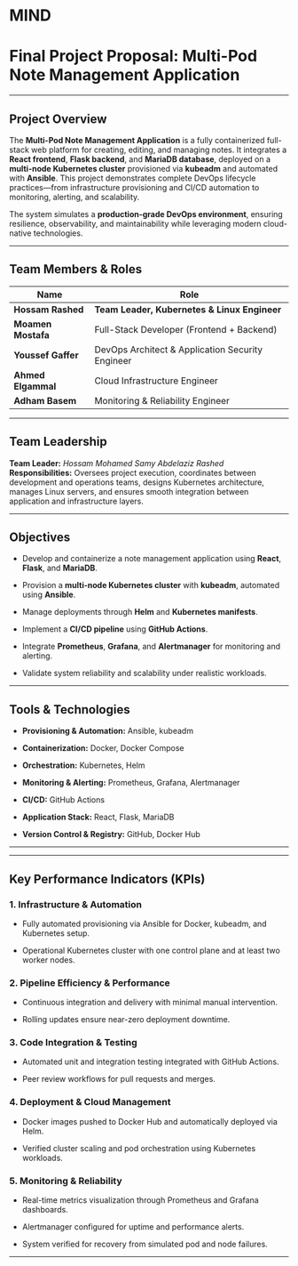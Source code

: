 # MIND

# Final Project Proposal: Multi-Pod Note Management Application

---

## Project Overview

The **Multi-Pod Note Management Application** is a fully containerized full-stack web platform for creating, editing, and managing notes. It integrates a **React frontend**, **Flask backend**, and **MariaDB database**, deployed on a **multi-node Kubernetes cluster** provisioned via **kubeadm** and automated with **Ansible**. This project demonstrates complete DevOps lifecycle practices—from infrastructure provisioning and CI/CD automation to monitoring, alerting, and scalability.

The system simulates a **production-grade DevOps environment**, ensuring resilience, observability, and maintainability while leveraging modern cloud-native technologies.

---

## Team Members & Roles

| Name                                     | Role                                             |
| ---------------------------------------- | ------------------------------------------------ |
| **Hossam Rashed** | **Team Leader, Kubernetes & Linux Engineer**     |
| **Moamen Mostafa**      | Full-Stack Developer (Frontend + Backend)        |
| **Youssef Gaffer**   | DevOps Architect & Application Security Engineer |
| **Ahmed Elgammal**    | Cloud Infrastructure Engineer                    |
| **Adham Basem**         | Monitoring & Reliability Engineer                |

---

## Team Leadership

**Team Leader:** _Hossam Mohamed Samy Abdelaziz Rashed_  
**Responsibilities:** Oversees project execution, coordinates between development and operations teams, designs Kubernetes architecture, manages Linux servers, and ensures smooth integration between application and infrastructure layers.

---

## Objectives

- Develop and containerize a note management application using **React**, **Flask**, and **MariaDB**.
    
- Provision a **multi-node Kubernetes cluster** with **kubeadm**, automated using **Ansible**.
    
- Manage deployments through **Helm** and **Kubernetes manifests**.
    
- Implement a **CI/CD pipeline** using **GitHub Actions**.
    
- Integrate **Prometheus**, **Grafana**, and **Alertmanager** for monitoring and alerting.
    
- Validate system reliability and scalability under realistic workloads.
    

---

## Tools & Technologies

- **Provisioning & Automation:** Ansible, kubeadm
    
- **Containerization:** Docker, Docker Compose
    
- **Orchestration:** Kubernetes, Helm
    
- **Monitoring & Alerting:** Prometheus, Grafana, Alertmanager
    
- **CI/CD:** GitHub Actions
    
- **Application Stack:** React, Flask, MariaDB
    
- **Version Control & Registry:** GitHub, Docker Hub
    

---

---

## Key Performance Indicators (KPIs)

### 1. Infrastructure & Automation

- Fully automated provisioning via Ansible for Docker, kubeadm, and Kubernetes setup.
    
- Operational Kubernetes cluster with one control plane and at least two worker nodes.
    

### 2. Pipeline Efficiency & Performance

- Continuous integration and delivery with minimal manual intervention.
    
- Rolling updates ensure near-zero deployment downtime.
    

### 3. Code Integration & Testing

- Automated unit and integration testing integrated with GitHub Actions.
    
- Peer review workflows for pull requests and merges.
    

### 4. Deployment & Cloud Management

- Docker images pushed to Docker Hub and automatically deployed via Helm.
    
- Verified cluster scaling and pod orchestration using Kubernetes workloads.
    

### 5. Monitoring & Reliability

- Real-time metrics visualization through Prometheus and Grafana dashboards.
    
- Alertmanager configured for uptime and performance alerts.
    
- System verified for recovery from simulated pod and node failures.
    

---
